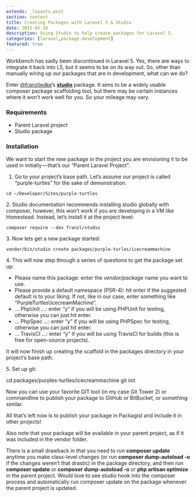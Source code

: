 ```yaml
---
extends: _layouts.post
section: content
title: Creating Packages with Laravel 5 & Studio
date: 2015-05-30
description: Using Studio to help create packages for Laravel 5.
categories: [laravel,package-development]
featured: true
---
```


Workbench has sadly been discontinued in Laravel 5\. Yes, there are ways to integrate it back into L5, but it seems to be on its way out. So, other than manually wiring up our packages that are in development, what can we do?

Enter [@franzliedke](https://twitter.com/franzliedke)’s [**studio**](https://github.com/franzliedke/studio) package. It aims to be a widely usable composer package scaffolding tool, but there may be certain instances where it won’t work well for you. So your mileage may vary.

### Requirements

*   Parent Laravel project
*   Studio package

### Installation

We want to start the new package in the project you are envisioning it to be used in initially — that’s our “Parent Laravel Project”.

1.  Go to your project’s base path. Let’s assume our project is called “purple-turtles” for the sake of demonstration.


```
cd ~/Developer/Sites/purple-turtles
```


2\. Studio documentation recommends installing studio globally with composer, however, this won’t work if you are developing in a VM like Homestead. Instead, let’s install it at the project level:


```
composer require --dev franzl/studio
```


3\. Now lets get a new package started:


```
vendor/bin/studio create packages/purple-turles/icecreammachine
```


4\. This will now step through a series of questions to get the package set up:

*   Please name this package: enter the _vendor/package_ name you want to use.
*   Please provide a default namespace (PSR-4): hit enter if the suggested default is to your liking. If not, like in our case, enter something like “PurpleTurtles\IcecreamMachine”.
*   … PhpUnit …: enter “y” if you will be using PHPUnit for testing, otherwise you can just hit enter.
*   … PhpSpec …: enter “y” if you will be using PHPSpec for testing, otherwise you can just hit enter.
*   … TravisCI …: enter “y” if you will be using TravisCI for builds (this is free for open-source projects).

It will now finish up creating the scaffold in the packages directory in your project’s base path.

5\. Set up git:

cd packages/purples-turtles/icecreammachine
git init

Now you can use your favorite GIT tool (in my case Git Tower 2) or commandline to publish your package to GitHub or BitBucket, or something similar.

All that’s left now is to publish your package in Packagist and include it in other projects!

Also note that your package will be available in your parent project, as if it was included in the vendor folder.

There is a small drawback in that you need to run **composer update** anytime you make class-level changes (or run **composer dump-autoload -o** if the changes weren’t that drastic) in the package directory, and then run **composer update** or **composer dump-autoload -o** or **php artisan optimize** in the parent project. Would love to see studio hook into the composer process and automatically run composer update on the package whenever the parent project is updated.
